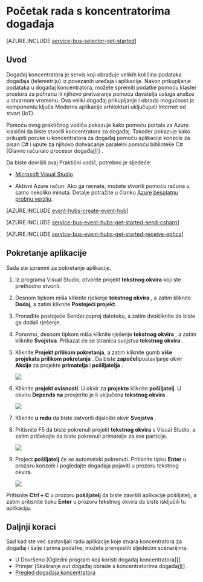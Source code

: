 <properties
    pageTitle="Početak rada s koncentratorima događaja u C# | Microsoft Azure"
    description="Slijedite ovaj Praktični vodič za početak pomoću Azure događaj koncentratorima C# i koristite na EventProcessorHost."
    services="event-hubs"
    documentationCenter=""
    authors="jtaubensee"
    manager="timlt"
    editor=""/>

<tags
    ms.service="event-hubs"
    ms.workload="na"
    ms.tgt_pltfrm="na"
    ms.devlang="na"
    ms.topic="hero-article"
    ms.date="09/02/2016"
    ms.author="jotaub;sethm"/>

# <a name="get-started-with-event-hubs"></a>Početak rada s koncentratorima događaja

[AZURE.INCLUDE [service-bus-selector-get-started](../../includes/service-bus-selector-get-started.md)]

## <a name="introduction"></a>Uvod

Događaj koncentratora je servis koji obrađuje velikih količina podataka događaja (telemetriju) iz povezanih uređaja i aplikacije. Nakon prikupljanje podataka u događaj koncentratora, možete spremiti podatke pomoću klaster prostora za pohranu ili njihovo pretvaranje pomoću davatelja usluga analize u stvarnom vremenu. Ova veliki događaj prikupljanje i obrada mogućnost je komponentu ključa Moderna aplikacije arhitekturi uključujući Internet od stvari (IoT).

Pomoću ovog praktičnog vodiča pokazuje kako pomoću portala za Azure klasični da biste stvorili koncentratora za događaj. Također pokazuje kako prikupiti poruke u koncentratora za događaj pomoću aplikacije konzole za pisan C# i upute za njihovo dohvaćanje paralelni pomoću biblioteke C# [Glavno računalo procesor događaj][] .

Da biste dovršili ovaj Praktični vodič, potrebno je sljedeće:

+ [Microsoft Visual Studio](http://visualstudio.com)

+ Aktivni Azure račun. Ako ga nemate, možete stvoriti pomoću računa u samo nekoliko minuta. Detalje potražite u članku [Azure besplatnu probnu verziju](https://azure.microsoft.com/free/).

[AZURE.INCLUDE [event-hubs-create-event-hub](../../includes/event-hubs-create-event-hub.md)]

[AZURE.INCLUDE [service-bus-event-hubs-get-started-send-csharp](../../includes/service-bus-event-hubs-get-started-send-csharp.md)]

[AZURE.INCLUDE [service-bus-event-hubs-get-started-receive-ephcs](../../includes/service-bus-event-hubs-get-started-receive-ephcs.md)]

## <a name="run-the-applications"></a>Pokretanje aplikacije

Sada ste spremni za pokretanje aplikacije.

1. Iz programa Visual Studio, otvorite projekt **tekstnog okvira** koji ste prethodno stvorili.

2. Desnom tipkom miša kliknite rješenje **tekstnog okvira** , a zatim kliknite **Dodaj**, a zatim kliknite **Postojeći projekt**.
 
3. Pronađite postojeće Sender.csproj datoteku, a zatim dvokliknite da biste ga dodali rješenje.
 
4. Ponovno, desnom tipkom miša kliknite rješenje **tekstnog okvira** , a zatim kliknite **Svojstva**. Prikazat će se stranica svojstva **tekstnog okvira** .

5. Kliknite **Projekt prilikom pokretanja**, a zatim kliknite gumb **više projekata prilikom pokretanja** . Da biste **započeli**postavljanje okvir **Akcije** za projekte **primatelja** i **pošiljatelja** .

    ![][19]

6. Kliknite **projekt ovisnosti**. U okvir za **projekte** kliknite **pošiljatelj**. U okviru **Depends na** provjerite je li uključena **tekstnog okvira** .

    ![][20]

7. Kliknite **u redu** da biste zatvorili dijaloški okvir **Svojstva** .

1.  Pritisnite F5 da biste pokrenuli projekt **tekstnog okvira** s Visual Studio, a zatim pričekajte da biste pokrenuli primatelje za sve particije.

    ![][21]

2.  Project **pošiljatelj** će se automatski pokrenuti. Pritisnite tipku **Enter** u prozoru konzole i pogledajte događaja pojaviti u prozoru tekstnog okvira.

    ![][22]

Pritisnite **Ctrl + C** u prozoru **pošiljatelj** da biste završili aplikacije pošiljatelj, a zatim pritisnite tipku **Enter** u prozoru tekstnog okvira da biste isključili tu aplikaciju.

## <a name="next-steps"></a>Daljnji koraci

Sad kad ste već sastavljali radu aplikacije koje stvara koncentratora za događaj i šalje i prima podatke, možete premjestiti sljedećim scenarijima:

- U Dovršeno [Ogledni program koji koristi događaj koncentratora][].
- Primjer [Skaliranje out događaj obrade s koncentratorima događaj][] .
- [Pregled događaja koncentratora][]

<!-- Images. -->
[19]: ./media/event-hubs-csharp-ephcs-getstarted/create-eh-proj1.png
[20]: ./media/event-hubs-csharp-ephcs-getstarted/create-eh-proj2.png
[21]: ./media/event-hubs-csharp-ephcs-getstarted/run-csharp-ephcs1.png
[22]: ./media/event-hubs-csharp-ephcs-getstarted/run-csharp-ephcs2.png

<!-- Links -->
[Azure classic portal]: https://manage.windowsazure.com/
[Glavno računalo procesor događaja]: https://www.nuget.org/packages/Microsoft.Azure.ServiceBus.EventProcessorHost
[Pregled događaja koncentratora]: event-hubs-overview.md
[primjer aplikacije koja koristi događaj koncentratora]: https://code.msdn.microsoft.com/Service-Bus-Event-Hub-286fd097
[Promjena veličine izgleda događaj obrade s koncentratorima događaja]: https://code.msdn.microsoft.com/Service-Bus-Event-Hub-45f43fc3
[queued messaging solution]: ../service-bus-messaging/service-bus-dotnet-multi-tier-app-using-service-bus-queues.md
 
